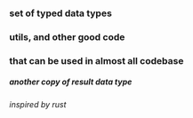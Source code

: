 ### set of typed data types 
### utils, and other good code 
### that can be used in almost all codebase

##### another copy of result data type

###### inspired by rust

